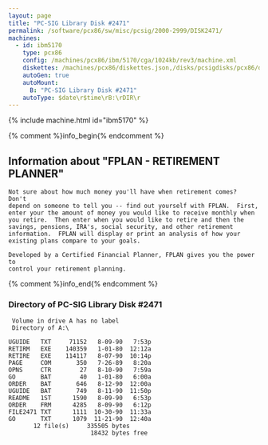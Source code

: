 ```yaml
---
layout: page
title: "PC-SIG Library Disk #2471"
permalink: /software/pcx86/sw/misc/pcsig/2000-2999/DISK2471/
machines:
  - id: ibm5170
    type: pcx86
    config: /machines/pcx86/ibm/5170/cga/1024kb/rev3/machine.xml
    diskettes: /machines/pcx86/diskettes.json,/disks/pcsigdisks/pcx86/diskettes.json
    autoGen: true
    autoMount:
      B: "PC-SIG Library Disk #2471"
    autoType: $date\r$time\rB:\rDIR\r
---
```


{% include machine.html id="ibm5170" %}

{% comment %}info_begin{% endcomment %}

## Information about "FPLAN - RETIREMENT PLANNER"

    Not sure about how much money you'll have when retirement comes?  Don't
    depend on someone to tell you -- find out yourself with FPLAN.  First,
    enter your the amount of money you would like to receive monthly when
    you retire.  Then enter when you would like to retire and then the
    savings, pensions, IRA's, social security, and other retirement
    information.  FPLAN will display or print an analysis of how your
    existing plans compare to your goals.
    
    Developed by a Certified Financial Planner, FPLAN gives you the power to
    control your retirement planning.
{% comment %}info_end{% endcomment %}


### Directory of PC-SIG Library Disk #2471

     Volume in drive A has no label
     Directory of A:\

    UGUIDE   TXT     71152   8-09-90   7:53p
    RETIRM   EXE    140359   1-01-80  12:12a
    RETIRE   EXE    114117   8-07-90  10:14p
    PAGE     COM       350   7-26-89   8:20a
    OPNS     CTR        27   8-10-90   7:59a
    GO       BAT        40   1-01-80   6:00a
    ORDER    BAT       646   8-12-90  12:00a
    UGUIDE   BAT       749   8-11-90  11:50p
    README   1ST      1590   8-09-90   6:53p
    ORDER    FRM      4285   8-09-90   6:12p
    FILE2471 TXT      1111  10-30-90  11:33a
    GO       TXT      1079  11-21-90  12:40a
           12 file(s)     335505 bytes
                           18432 bytes free

